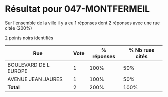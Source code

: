 # Résultat pour 047-MONTFERMEIL

Sur l'ensemble de la ville il y a eu 1 réponses dont 2 réponses avec une rue citée (200%)

2 points noirs identifiés

| Rue | Vote | % réponses | % Nb rues cités|
|-----|------|------------|----------------|
| BOULEVARD DE L EUROPE | 1 | 100% | 50%|
| AVENUE JEAN JAURES | 1 | 100% | 50%|
| **Total** | 2 | 200% | 100%|
